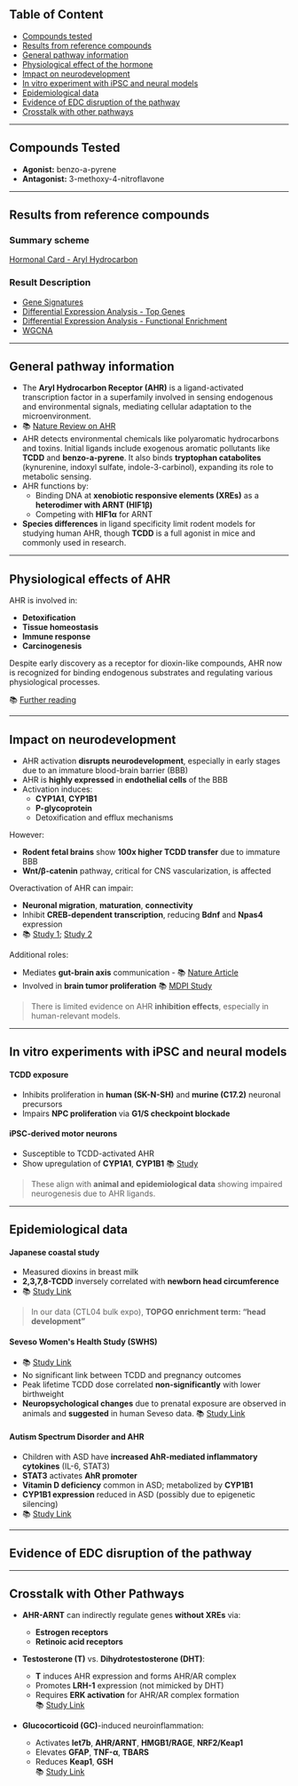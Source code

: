 ## Table of Content

* [Compounds tested](#Compounds-tested)
* [Results from reference compounds](#Results-from-reference-compounds)
* [General pathway information](#General-pathway-information)
* [Physiological effect of the hormone](#Physiological-effects-of-AHR)
* [Impact on neurodevelopment](#Impact-on-neurodevelopment)
* [In vitro experiment with iPSC and neural models](#In-vitro-experiments-with-iPSC-and-neural-models)
* [Epidemiological data](#Epidemiological-data)
* [Evidence of EDC disruption of the pathway](#Evidence-of-EDC-disruption-of-the-pathway)
* [Crosstalk with other pathways](#Crosstalk-with-other-pathways)

-----


## Compounds Tested
- **Agonist:** benzo-a-pyrene  
- **Antagonist:** 3-methoxy-4-nitroflavone  

-----
  
## Results from reference compounds

### Summary scheme

[Hormonal Card - Aryl Hydrocarbon](Schemes/Cards_Hormones_Aryl%20Hydrocarbon.jpg)


### Result Description

* [Gene Signatures](1.GeneSignatures.md#Aryl-Hydrocarbon)
* [Differential Expression Analysis - Top Genes](2.DEATopGenes.md#Aryl-Hydrocarbon)
* [Differential Expression Analysis - Functional Enrichment](3.DEAFunctional.md#Aryl-Hydrocarbon)
* [WGCNA](4.WGCNA.md#Aryl-Hydrocarbon)




---

## General pathway information
* The **Aryl Hydrocarbon Receptor (AHR)** is a ligand-activated transcription factor in a superfamily involved in sensing endogenous and environmental signals, mediating cellular adaptation to the microenvironment.
* :books: [Nature Review on AHR](https://www.nature.com/articles/s41577-019-0125-8)
* AHR detects environmental chemicals like polyaromatic hydrocarbons and toxins. Initial ligands include exogenous aromatic pollutants like **TCDD** and **benzo-a-pyrene**. It also binds **tryptophan catabolites** (kynurenine, indoxyl sulfate, indole-3-carbinol), expanding its role to metabolic sensing.
* AHR functions by:
  + Binding DNA at **xenobiotic responsive elements (XREs)** as a **heterodimer with ARNT (HIF1β)**
  + Competing with **HIF1α** for ARNT
* **Species differences** in ligand specificity limit rodent models for studying human AHR, though **TCDD** is a full agonist in mice and commonly used in research.

---

## Physiological effects of AHR
AHR is involved in:
- **Detoxification**
- **Tissue homeostasis**
- **Immune response**
- **Carcinogenesis**

Despite early discovery as a receptor for dioxin-like compounds, AHR now is recognized for binding endogenous substrates and regulating various physiological processes.

:books: [Further reading](https://www.nature.com/articles/nrc3846)

---

## Impact on neurodevelopment 
- AHR activation **disrupts neurodevelopment**, especially in early stages due to an immature blood-brain barrier (BBB)
- AHR is **highly expressed** in **endothelial cells** of the BBB
- Activation induces:
  - **CYP1A1**, **CYP1B1**
  - **P-glycoprotein**
  - Detoxification and efflux mechanisms

However:
- **Rodent fetal brains** show **100x higher TCDD transfer** due to immature BBB
- **Wnt/β-catenin** pathway, critical for CNS vascularization, is affected

Overactivation of AHR can impair:
- **Neuronal migration**, **maturation**, **connectivity**  
- Inhibit **CREB-dependent transcription**, reducing **Bdnf** and **Npas4** expression
- :books: [Study 1](https://www.nature.com/articles/srep26386); [Study 2](https://www.ahajournals.org/doi/10.1161/circulationaha.114.011394)

Additional roles:
- Mediates **gut-brain axis** communication - :books: [Nature Article](https://www.nature.com/articles/s41423-020-00585-5)
- Involved in **brain tumor proliferation**  :books: [MDPI Study](https://www.mdpi.com/1422-0067/21/8/2863)

>  There is limited evidence on AHR **inhibition effects**, especially in human-relevant models.

---

## In vitro experiments with iPSC and neural models
#### TCDD exposure
  - Inhibits proliferation in **human (SK-N-SH)** and **murine (C17.2)** neuronal precursors
  - Impairs **NPC proliferation** via **G1/S checkpoint blockade**

#### iPSC-derived motor neurons
  - Susceptible to TCDD-activated AHR
  - Show upregulation of **CYP1A1**, **CYP1B1**  :books: [Study](https://pubmed.ncbi.nlm.nih.gov/35890127/)

> These align with **animal and epidemiological data** showing impaired neurogenesis due to AHR ligands.

---

## Epidemiological data
#### Japanese coastal study 
  - Measured dioxins in breast milk
  - **2,3,7,8-TCDD** inversely correlated with **newborn head circumference**
  - :books: [Study Link](https://pmc.ncbi.nlm.nih.gov/articles/PMC2684781/)
    
>  In our data (CTL04 bulk expo), **TOPGO enrichment term: “head development”**

#### Seveso Women's Health Study (SWHS)
  - :books: [Study Link](https://pmc.ncbi.nlm.nih.gov/articles/PMC3891592/)
  - No significant link between TCDD and pregnancy outcomes
  - Peak lifetime TCDD dose correlated **non-significantly** with lower birthweight
  - **Neuropsychological changes** due to prenatal exposure are observed in animals and **suggested** in human Seveso data. :books: [Study Link](https://www.sciencedirect.com/science/article/abs/pii/S1438463918306400)

#### Autism Spectrum Disorder and AHR
  - Children with ASD have **increased AhR-mediated inflammatory cytokines** (IL-6, STAT3)
  - **STAT3** activates **AhR promoter**
  - **Vitamin D deficiency** common in ASD; metabolized by **CYP1B1**
  - **CYP1B1 expression** reduced in ASD (possibly due to epigenetic silencing)
  - :books: [Study Link](https://www.mdpi.com/1422-0067/22/17/9258)

---

## Evidence of EDC disruption of the pathway

---

## Crosstalk with Other Pathways
- **AHR-ARNT** can indirectly regulate genes **without XREs** via:
  - **Estrogen receptors**
  - **Retinoic acid receptors**

- **Testosterone (T)** vs. **Dihydrotestosterone (DHT)**:
  - **T** induces AHR expression and forms AHR/AR complex
  - Promotes **LRH-1** expression (not mimicked by DHT)
  - Requires **ERK activation** for AHR/AR complex formation  
     :books: [Study Link](https://www.tandfonline.com/doi/full/10.1128/MCB.00011-13)

- **Glucocorticoid (GC)**-induced neuroinflammation:
  - Activates **let7b**, **AHR/ARNT**, **HMGB1/RAGE**, **NRF2/Keap1**
  - Elevates **GFAP**, **TNF-α**, **TBARS**
  - Reduces **Keap1**, **GSH**  
     :books: [Study Link](https://www.sciencedirect.com/science/article/pii/S0006295224006932)
